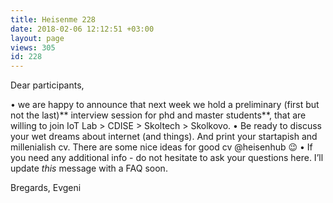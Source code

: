 ```yaml
---
title: Heisenme 228
date: 2018-02-06 12:12:51 +03:00
layout: page
views: 305
id: 228
---
```


Dear participants,

• we are happy to announce that next week we hold a preliminary (first but not the last)** interview session for phd and master students**, that are willing to join IoT Lab > CDISE > Skoltech > Skolkovo.
•  Be ready to discuss your wet dreams about internet (and things). And print your startapish and millenialish cv. There are some nice ideas for good cv @heisenhub 😉
•  If you need any additional info - do not hesitate to ask your questions here. I’ll update *this* message with a FAQ soon.

Bregards,
Evgeni


